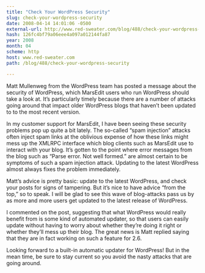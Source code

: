```yaml
---
title: "Check Your WordPress Security"
slug: check-your-wordpress-security
date: 2008-04-14 14:01:06 -0500
external-url: http://www.red-sweater.com/blog/488/check-your-wordpress-security
hash: 126fc4bf79a06eee4a097a012144fa87
year: 2008
month: 04
scheme: http
host: www.red-sweater.com
path: /blog/488/check-your-wordpress-security

---
```


Matt Mullenweg from the WordPress team has posted a message about the security of WordPress, which MarsEdit users who run WordPress should take a look at. It’s particularly timely because there are a number of attacks going around that impact older WordPress blogs that haven’t been updated to to the most recent version.


In my customer support for MarsEdit, I have been seeing these security problems pop up quite a bit lately. The so-called “spam injection” attacks often inject spam links at the oblivious expense of how these links might mess up the XMLRPC interface which blog clients such as MarsEdit use to interact with your blog. It’s gotten to the point where error messages from the blog such as “Parse error. Not well formed.” are almost certain to be symptoms of such a spam injection attack. Updating to the latest WordPress almost always fixes the problem immediately.



Matt’s advice is pretty basic: update to the latest WordPress, and check your posts for signs of tampering. But it’s nice to have advice “from the top,” so to speak. I will be glad to see this wave of blog-attacks pass us by as more and more users get updated to the latest release of WordPress.



I commented on the post, suggesting that what WordPress would really benefit from is some kind of automated updater, so that users can easily update without having to worry about whether they’re doing it right or whether they’ll mess up their blog. The great news is Matt replied saying that they are in fact working on such a feature for 2.6.



Looking forward to a built-in automatic updater for WordPress! But in the mean time, be sure to stay current so you avoid the nasty attacks that are going around.

